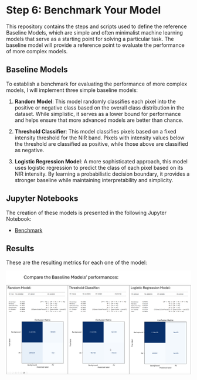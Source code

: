 # Step 6: Benchmark Your Model

This repository contains the steps and scripts used to define the reference Baseline Models, which are simple and often minimalist machine learning models that serve as a starting point for solving a particular task. The baseline model will provide a reference point to evaluate the performance of more complex models.


## Baseline Models

To establish a benchmark for evaluating the performance of more complex models, I will implement three simple baseline models:

1. **Random Model**: This model randomly classifies each pixel into the positive or negative class based on the overall class distribution in the dataset. While simplistic, it serves as a lower bound for performance and helps ensure that more advanced models are better than chance.

2. **Threshold Classifier**: This model classifies pixels based on a fixed intensity threshold for the NIR band. Pixels with intensity values below the threshold are classified as positive, while those above are classified as negative.

3. **Logistic Regression Model**: A more sophisticated approach, this model uses logistic regression to predict the class of each pixel based on its NIR intensity. By learning a probabilistic decision boundary, it provides a stronger baseline while maintaining interpretability and simplicity.


## Jupyter Notebooks

The creation of these models is presented in the following Jupyter Notebook:

- [Benchmark](./Benchmark.ipynb) 
  

## Results
These are the resulting metrics for each one of the model:

<img src="./sup_images/compareBaselineModels.png" align="center" width="512" />


